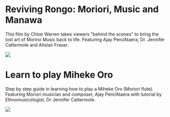 <!-- 
Title: Reviving Rongo: Moriori, Music and Manawa
ID: 7 
-->


# Reviving Rongo: Moriori, Music and Manawa

This film by Chloe Warren takes viewers "behind the scenes" to bring the lost art of Moriroi Music back to life. Featuring Ajay Peni/Ataera, Dr. Jennifer Cattermole and Alistair Fraser. 

![](https://www.youtube.com/watch?v=JdRGDnRCw3k)

# Learn to play Miheke Oro

Step by step guide in learning how to play a Miheke Oro (Moriori flute). Featuring Moriori musician and composer, Ajay Peni/Ataera with tutorial by Ethnomusicologist, Dr Jennifer Cattermole.

![](https://youtu.be/xIdwjBNT49c)
